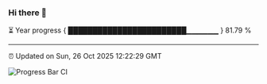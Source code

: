 ### Hi there 👋

⏳ Year progress { ████████████████████████▁▁▁▁▁▁ } 81.79 %

---

⏰ Updated on Sun, 26 Oct 2025 12:22:29 GMT

![Progress Bar CI](https://github.com/code-lakshay/GitHub-Actions-Demo/workflows/Progress%20Bar%20CI/badge.svg)
